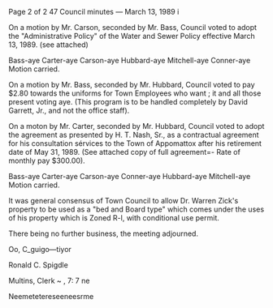 Page 2 of 2 47
Council minutes — March 13, 1989 i

On a motion by Mr. Carson, seconded by Mr. Bass, Council voted
to adopt the "Administrative Policy" of the Water and Sewer
Policy effective March 13, 1989. (see attached)

Bass-aye Carter-aye Carson-aye Hubbard-aye Mitchell-aye
Conner-aye Motion carried.

On a motion by Mr. Bass, seconded by Mr. Hubbard, Council voted
to pay $2.80 towards the uniforms for Town Employees who want ;
it and all those present voting aye. (This program is to be
handled completely by David Garrett, Jr., and not the
office staff).

On a moton by Mr. Carter, seconded by Mr. Hubbard, Council
voted to adopt the agreement as presented by H. T. Nash, Sr.,
as a contractual agreement for his consultation sérvices to
the Town of Appomattox after his retirement date of May 31,
1989. (See attached copy of full agreement=- Rate of monthly
pay $300.00).

Bass-aye Carter-aye Carson-aye Conner-aye Hubbard-aye
Mitchell-aye Motion carried.

It was general consensus of Town Council to allow Dr. Warren
Zick's property to be used as a "bed and Board type" which
comes under the uses of his property which is Zoned R-l, with
conditional use permit.

There being no further business, the meeting adjourned.

Oo, C_guigo—tiyor

Ronald C. Spigdle

Multins, Clerk ~ , 7: 7 ne

Neemetetereseeneesrme

